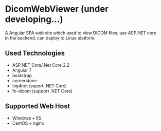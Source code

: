 # DicomWebViewer (under developing...)
A Angular SPA web site which used to view DICOM files, use ASP.NET core in the backend, can deploy to Linux platform.

## Used Technologies
- ASP.NET Core/.Net Core 2.2
- Angular 7
- bootstrap
- cornerstone
- log4net (suport .NET Core)
- fo-dicom (support .NET Core)

## Supported Web Host
- Windows + IIS
- CentOS + nginx
